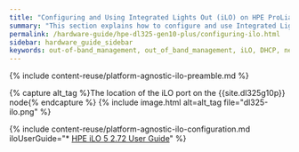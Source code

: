 ```yaml
---
title: "Configuring and Using Integrated Lights Out (iLO) on HPE ProLiant DL325 Gen10 Plus Nodes"
summary: "This section explains how to configure and use Integrated Lights Out (iLO) on HPE ProLiant DL325 Gen10 Plus nodes."
permalink: /hardware-guide/hpe-dl325-gen10-plus/configuring-ilo.html
sidebar: hardware_guide_sidebar
keywords: out-of-band_management, out_of_band_management, iLO, DHCP, network, networking, LAN, ipmitool, HPE_ProLiant_DL325_Gen10_Plus, HPE, ProLiant, DL325
---
```


{% include content-reuse/platform-agnostic-ilo-preamble.md %}

{% capture alt_tag %}The location of the iLO port on the {{site.dl325g10p}} node{% endcapture %}
{% include image.html alt=alt_tag file="dl325-ilo.png" %}

{% include content-reuse/platform-agnostic-ilo-configuration.md iloUserGuide="* [HPE iLO 5 2.72 User Guide](https://support.hpe.com/hpesc/public/docDisplay?docId=a00105236en_us)" %}
